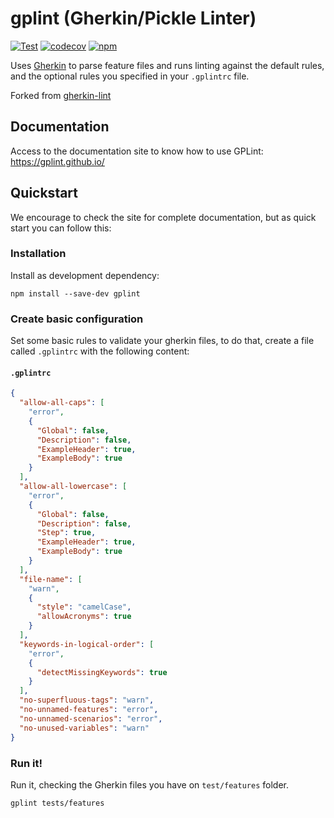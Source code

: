 # gplint (Gherkin/Pickle Linter)

[![Test](https://github.com/gplint/gplint/actions/workflows/test.yml/badge.svg)](https://github.com/gplint/gplint/actions/workflows/test.yml)
[![codecov](https://codecov.io/gh/gplint/gplint/branch/main/graph/badge.svg?token=JAAQ2DCW9D)](https://codecov.io/gh/gplint/gplint)
[![npm](https://img.shields.io/npm/dw/gplint)](https://www.npmjs.com/package/gplint)

Uses [Gherkin](https://github.com/cucumber/gherkin-javascript) to parse feature files and runs linting against the
default rules, and the optional rules you specified in your `.gplintrc` file.

Forked from [gherkin-lint](https://github.com/vsiakka/gherkin-lint)

## Documentation

Access to the documentation site to know how to use GPLint: https://gplint.github.io/

## Quickstart

We encourage to check the site for complete documentation, but as quick start you can follow this:

### Installation

Install as development dependency:

```shell
npm install --save-dev gplint
```

### Create basic configuration

Set some basic rules to validate your gherkin files, to do that, create a file called `.gplintrc` with the following
content:

#### **`.gplintrc`**

```json
{
  "allow-all-caps": [
    "error",
    {
      "Global": false,
      "Description": false,
      "ExampleHeader": true,
      "ExampleBody": true
    }
  ],
  "allow-all-lowercase": [
    "error",
    {
      "Global": false,
      "Description": false,
      "Step": true,
      "ExampleHeader": true,
      "ExampleBody": true
    }
  ],
  "file-name": [
    "warn",
    {
      "style": "camelCase",
      "allowAcronyms": true
    }
  ],
  "keywords-in-logical-order": [
    "error",
    {
      "detectMissingKeywords": true
    }
  ],
  "no-superfluous-tags": "warn",
  "no-unnamed-features": "error",
  "no-unnamed-scenarios": "error",
  "no-unused-variables": "warn"
}
```

### Run it!

Run it, checking the Gherkin files you have on `test/features` folder.

```shell
gplint tests/features
```
